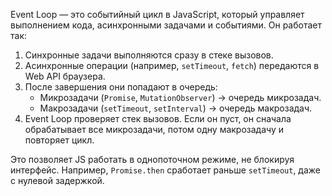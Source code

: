 
Event Loop — это событийный цикл в JavaScript, который управляет выполнением кода, асинхронными задачами и событиями. Он работает так:  
1. Синхронные задачи выполняются сразу в стеке вызовов.  
2. Асинхронные операции (например, `setTimeout`, `fetch`) передаются в Web API браузера.  
3. После завершения они попадают в очередь:  
   - Микрозадачи (`Promise`, `MutationObserver`) → очередь микрозадач.  
   - Макрозадачи (`setTimeout`, `setInterval`) → очередь макрозадач.  
4. Event Loop проверяет стек вызовов. Если он пуст, он сначала обрабатывает все микрозадачи, потом одну макрозадачу и повторяет цикл.  

Это позволяет JS работать в однопоточном режиме, не блокируя интерфейс. Например, `Promise.then` сработает раньше `setTimeout`, даже с нулевой задержкой.